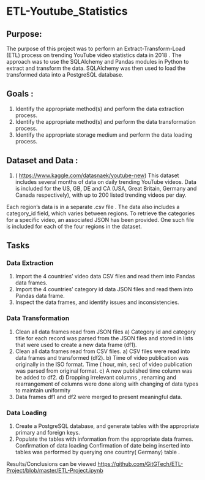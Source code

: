 # ETL-Youtube_Statistics

## Purpose:
The purpose of this project was to perform an Extract-Transform-Load (ETL) process on  trending YouTube video statistics data in 2018 . The approach was to use the SQLAlchemy and Pandas modules in Python to extract and transform the data. SQLAlchemy was then used to load the transformed data into a PostgreSQL database.

## Goals :
1.	Identify the appropriate method(s) and perform the data extraction process.
2.	Identify the appropriate method(s) and perform the data transformation process.
3.	Identify the appropriate storage medium and perform the data loading process.

## Dataset and Data :
1.	( https://www.kaggle.com/datasnaek/youtube-new)
This dataset includes several months of data on daily trending YouTube videos. Data is included for the US, GB, DE and CA (USA, Great Britain, Germany and Canada respectively), with up to 200 listed trending videos per day.

Each region’s data is in a separate  .csv file . The data also includes a category_id field, which varies between regions. To retrieve the categories for a specific video, an associated JSON has been provided. One such file is included for each of the four regions in the dataset.

## Tasks
### Data Extraction
1.	Import the  4 countries’  video data CSV files and read them into Pandas data frames.
2.	Import the 4 countries’  category id data JSON files and read them into Pandas data frame.
3.	Inspect the data frames, and identify issues and inconsistencies.

### Data Transformation
1) Clean all data frames read from JSON files 
a)	Category id  and category title for each record was parsed from the JSON files and stored in lists that were used to create a new data frame (df1).
2) Clean all data frames read from CSV files.
a)	CSV files were read into data frames and transformed (df2).
b)	Time of video publication was originally in the ISO format. Time ( hour, min, sec)  of video publication was parsed from original format.
c)	A new published time column was be added to df2. 
d)	Dropping irrelevant columns , renaming and rearrangement of columns were done along with changing of data types to maintain uniformity 
3) Data frames df1 and df2 were merged to present meaningful data. 

### Data Loading
1.	Create a PostgreSQL database, and generate tables with the appropriate primary and foreign keys.
2.	Populate the tables with information from the appropriate data frames.
 Confirmation of data loading
      Confirmation of date being inserted into tables was performed by querying one country( Germany) table .


Results/Conclusions can be viewed 
https://github.com/GitGTech/ETL-Project/blob/master/ETL-Project.ipynb

